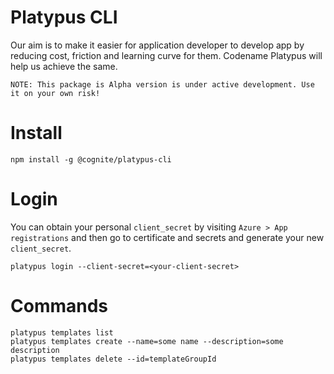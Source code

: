 # Platypus CLI

Our aim is to make it easier for application developer to develop app by reducing cost, friction and learning curve for them. Codename Platypus will help us achieve the same.

`NOTE: This package is Alpha version is under active development. Use it on your own risk!`

# Install

```
npm install -g @cognite/platypus-cli
```

# Login

You can obtain your personal `client_secret` by visiting `Azure > App registrations` and then go to certificate and secrets and generate your new `client_secret`.

```
platypus login --client-secret=<your-client-secret>
```

# Commands

```
platypus templates list
platypus templates create --name=some name --description=some description
platypus templates delete --id=templateGroupId

```
